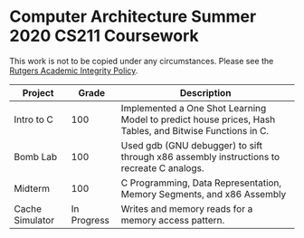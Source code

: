 # Computer Architecture Summer 2020 CS211 Coursework

This work is not to be copied under any circumstances. Please see the [Rutgers Academic Integrity Policy](http://academicintegrity.rutgers.edu/).

| Project         	| Grade       	| Description                                                                                    	|
|-----------------	|-------------	|------------------------------------------------------------------------------------------------	|
| Intro to C      	| 100         	| Implemented a One Shot Learning Model to predict house prices, Hash Tables, and Bitwise Functions in C. 	|
| Bomb Lab        	| 100         	| Used gdb (GNU debugger) to sift through x86 assembly instructions to recreate C analogs.       	|
| Midterm        	| 100         	| C Programming, Data Representation, Memory Segments, and x86 Assembly                            	|
| Cache Simulator 	| In Progress 	| Writes and memory reads for a memory access pattern.                                           	|
